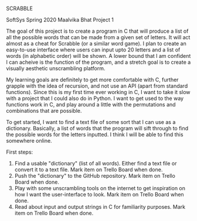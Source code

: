 SCRABBLE

SoftSys Spring 2020
Maalvika Bhat
Project 1

The goal of this project is to create a program in C that will produce a list of all the possible words that can be made from a given set of letters. It will act almost as a cheat for Scrabble (or a similar word game). I plan to create an easy-to-use interface where users can input upto 20 letters and a list of words (in alphabetic order) will be shown. A lower bound that I am confident I can acheive is the function of the program, and a stretch goal is to create a visually aesthetic unscrambling platform.

My learning goals are definitely to get more comfortable with C, further grapple with the idea of recursion, and not use an API (apart from standard functions). Since this is my first time ever working in C, I want to take it slow with a project that I could also do in Python. I want to get used to the way functions work in C, and play around a little with the permutations and combinations that are possible.

To get started, I want to find a text file of some sort that I can use as a dictionary. Basically, a list of words that the program will sift through to find the possible words for the letters inputted. I think I will be able to find this somewhere online. 

First steps: 
1. Find a usable "dictionary" (list of all words). Either find a text file or convert it to a text file. Mark item on Trello Board when done.
2. Push the "dictionary" to the GitHub repository. Mark item on Trello Board when done.
3. Play with some unscrambling tools on the internet to get inspiration on how I want the user-interface to look. Mark item on Trello Board when done.
4. Read about input and output strings in C for familiarity purposes. Mark item on Trello Board when done.
